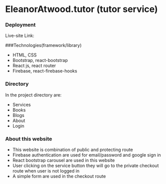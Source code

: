 # EleanorAtwood.tutor (tutor service)

### Deployment


Live-site Link: 

###Technologies(framework/library)
* HTML, CSS
* Bootstrap, react-bootstrap
* React js, react router
* Firebase, react-firebase-hooks

### Directory
In the project directory are: 
* Services
* Books
* Blogs
* About
* Login

### About this website
* This website is combination of public and protecting route
* Firebase authentication are used for email/password and google sign in
* React bootstrap carousel are used in this website
* User clicking on the service button they will go to the private checkout route when user is not logged in
* A simple form are used in the checkout route




